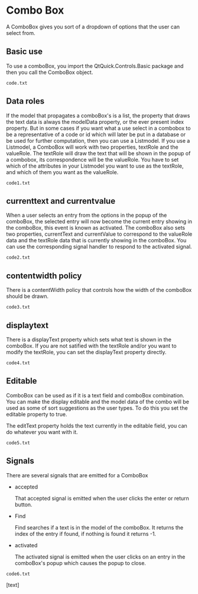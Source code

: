# Combo Box

A ComboBox gives you sort of a dropdown of options that the user can select from.

## Basic use

To use a comboBox, you import the QtQuick.Controls.Basic package and then you call the ComboBox object.

`code.txt`



## Data roles

If the model that propagates a comboBox's is a list, the property that draws the text data is always the modelData property, or the ever present index property. But in some cases if you want what a use select in a combobox to be a representative of a code or id which will later be put in a database or be used for further computation, then you can use a Listmodel. If you use a Listmodel, a ComboBox will work with two properties, textRole and the valueRole. The textRole will draw the text that will be shown in the popup of a combobox, its correspondence will be the valueRole. You have to set which of the attributes in your Listmodel you want to use as the textRole, and which of them you want as the valueRole.

`code1.txt`

## currenttext and currentvalue

When a user selects an entry from the options in the popup of the comboBox, the selected entry will now become the current entry showing in the comboBox, this event is known as activated. The comboBox also sets two properties, currentText and currentValue to correspond to the valueRole data and the textRole data that is currently showing in the comboBox. You can use the corresponding signal handler to respond to the activated signal.

`code2.txt`

## contentwidth policy

There is a contentWidth policy that controls how the width of the comboBox should be drawn.

`code3.txt`

## displaytext

There is a displayText property which sets what text is shown in the comboBox. If you are not satified with the textRole and/or you want to modify the textRole, you can set the displayText property directly.

`code4.txt`

## Editable

ComboBox can be used as if it is a text field and comboBox combination. You can make the display editable and the model data of the combo will be used as some of sort suggestions as the user types. To do this you set the editable property to true.

The editText property holds the text currently in the editable field, you can do whatever you want with it.

`code5.txt`

## Signals

There are several signals that are emitted for a ComboBox

* accepted
  
  That accepted signal is emitted when the user clicks the enter or return button.

* Find
  
  Find searches if a text is in the model of the comboBox. It returns the index of the entry if found, if nothing is found it returns -1.

* activated
  
  The activated signal is emitted when the user clicks on an entry in the comboBox's popup which causes the popup to close.

`code6.txt`

[text]
